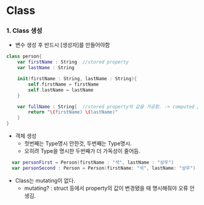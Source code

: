 # Class
  
### 1. Class 생성
- 변수 생성 후 반드시 [생성자]를 만들어야함
```swift
class person{
    var firstName : String  //stored property
    var lastName : String

    init(firstName : String, lastName : String){
        self.firstName = firstName
        self.lastName = lastName
    }

    var fullName : String{  //stored property의 값을 가공함. -> computed property
        return "\(firstName) \(lastName)"
    }
}
```
- 객체 생성
   - 첫번째는 Type명시 안한것, 두번째는 Type명시. 
   - 오히려 Type을 명시한 두번째가 더 가독성이 줄어듬.
```swift
  var personFirst = Person(firstName : "석", lastName : "상우")
  var personSecond : Person = Person(firstName: "석", lastName: "상우")
```
- Class는 mutating이 없다.
   - mutating? : struct 등에서 property의 값이 변경됐을 때 명시해줘야 오류 안생김.
